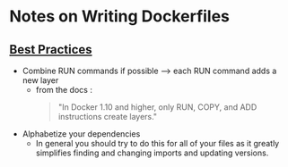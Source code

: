 # Notes on Writing Dockerfiles 

## [Best Practices](https://docs.docker.com/develop/develop-images/dockerfile_best-practices/)
* Combine RUN commands if possible --> each RUN command adds a new layer
    * from the docs : 
        > "In Docker 1.10 and higher, only RUN, COPY, and ADD instructions create layers." 
* Alphabetize your dependencies
    * In general you should try to do this for all of your files as it greatly simplifies finding
    and changing imports and updating versions.
  
